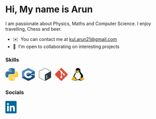 Hi, My name is Arun
============================================================================================================================

I am passionate about Physics, Maths and Computer Science. I enjoy travelling, Chess and beer.

*   ✉️  You can contact me at [kul.arun21@gmail.com](mailto:kul.arun21@gmail.com)
*   🤝  I'm open to collaborating on interesting projects

### Skills
<div>
  <a>
    <img src="https://raw.githubusercontent.com/kul-arun/kul-arun/main/icons/python.svg" width="40" height="40"/>
  </a>
  &nbsp
  <a>
    <img src="https://raw.githubusercontent.com/kul-arun/kul-arun/main/icons/c++.svg" width="40" height="40"/>
  </a>
  &nbsp
  <a>
    <img src="https://raw.githubusercontent.com/kul-arun/kul-arun/main/icons/bash.svg" width="40" height="40"/>
  </a>
  &nbsp
  <a>
    <img src="https://raw.githubusercontent.com/kul-arun/kul-arun/main/icons/git.svg" width="40" height="40"/>
  </a>
  &nbsp
  <a>
    <img src="https://raw.githubusercontent.com/kul-arun/kul-arun/main/icons/linux.svg" width="40" height="40"/>
  </a>
</div>

### Socials
<div>
<!-- <a href="[https://www.linkedin.com/in/arun-kulathingal/](http://discordapp.com/users/919196166812479508)"> -->
<!--     <img src="https://raw.githubusercontent.com/kul-arun/kul-arun/main/icons/discord.svg" width="40" height="40"/> &nbsp; -->
<!-- </a> -->
<a href="https://www.linkedin.com/in/arun-kulathingal/" target="_blank">
    <img src="https://raw.githubusercontent.com/kul-arun/kul-arun/main/icons/linkedin.svg" width="35" height="39"/>
</a>
</div> 
